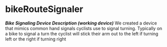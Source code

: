 # bikeRouteSignaler

***Bike Signaling Device Description (working device)***
We created a device that mimics common hand signals cyclists use to signal turning. Typically on a bike to signal a turn the cyclist will stick their arm out to the left if turning left or the right if turning right
